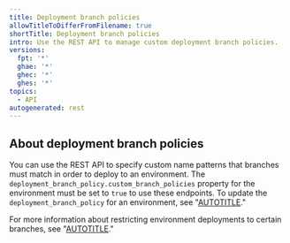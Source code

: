 ```yaml
---
title: Deployment branch policies
allowTitleToDifferFromFilename: true
shortTitle: Deployment branch policies
intro: Use the REST API to manage custom deployment branch policies.
versions:
  fpt: '*'
  ghae: '*'
  ghec: '*'
  ghes: '*'
topics:
  - API
autogenerated: rest
---
```


## About deployment branch policies

You can use the REST API to specify custom name patterns that branches must match in order to deploy to an environment. The `deployment_branch_policy.custom_branch_policies` property for the environment must be set to `true` to use these endpoints. To update the `deployment_branch_policy` for an environment, see "[AUTOTITLE](/rest/deployments/environments#create-or-update-an-environment)." 

For more information about restricting environment deployments to certain branches, see "[AUTOTITLE](/actions/deployment/targeting-different-environments/using-environments-for-deployment#deployment-branches)."

<!-- Content after this section is automatically generated -->

